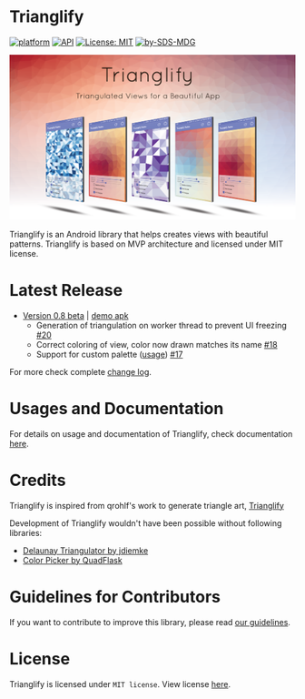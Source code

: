 ﻿<!--  

<br> 
<br> 
<div align="center"><img src="resources/trianglify-logo-with-text-close-fit.png" data-canonical-src="trianglify-logo-180.png" width="154" height="154" /></div>
<br> 
<br>

-->

# Trianglify

<!-- [![Build Status](https://travis-ci.com/sdsmdg/trianglify.svg?token=tRURwj39jsSs5JWUTxs6&branch=develop)](https://travis-ci.com/sdsmdg/trianglify) -->
[![platform](https://img.shields.io/badge/platform-Android-yellow.svg)](https://www.android.com)
[![API](https://img.shields.io/badge/API-16%2B-brightgreen.svg?style=flat)](https://android-arsenal.com/api?level=16s)
[![License: MIT](https://img.shields.io/badge/License-MIT-yellow.svg)](https://opensource.org/licenses/MIT)
[![by-SDS-MDG](https://img.shields.io/badge/by-SDS%2C%20MDG-blue.svg)](https://mdg.sdslabs.co)

<img src="resources/splash.png" data-canonical-src="resources/default_pattern_explained.jpg"/>

Trianglify is an Android library that helps creates views with beautiful patterns. Trianglify is based on MVP architecture and licensed under MIT license.

# Latest Release
* [Version 0.8 beta](https://bintray.com/suyashmahar/trianglify/trianglify/0.8-beta)
 | [demo apk](https://www.dropbox.com/s/cn85g497nkwmx14/trianglify-release-0.8-beta.apk?dl=0)
    * Generation of triangulation on worker thread to prevent UI freezing [#20](https://github.com/sdsmdg/trianglify/issues/20)
    * Correct coloring of view, color now drawn matches its name [#18](https://github.com/sdsmdg/trianglify/issues/18)
    * Support for custom palette ([usage](#26-using-custom-palettes)) [#17](https://github.com/sdsmdg/trianglify/issues/17)

For more check complete [change log](/CHANGELOG.md).  

# Usages and Documentation
For details on usage and documentation of Trianglify, check documentation [here](DOCUMENTATION.md).

# Credits
Trianglify is inspired from qrohlf's work to generate triangle art, [Trianglify](https://github.com/qrohlf/trianglify)  

Development of Trianglify wouldn't have been possible without following libraries:
* [Delaunay Triangulator by jdiemke](https://github.com/jdiemke/delaunay-triangulator)
* [Color Picker by QuadFlask](https://github.com/QuadFlask/colorpicker)


# Guidelines for Contributors
If you want to contribute to improve this library, please read [our guidelines](CONTRIBUTING.md).

# License
Trianglify is licensed under `MIT license`. View license [here](LICENSE.md).
